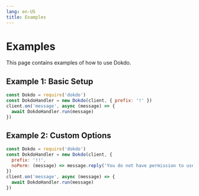 ```yaml
---
lang: en-US
title: Examples
---
```


# Examples

This page contains examples of how to use Dokdo.

## Example 1: Basic Setup

```js
const Dokdo = require('dokdo')
const DokdoHandler = new Dokdo(client, { prefix: '!' })
client.on('message', async (message) => {
  await DokdoHandler.run(message)
})
```

## Example 2: Custom Options

```js
const Dokdo = require('dokdo')
const DokdoHandler = new Dokdo(client, {
  prefix: '!!',
  noPerm: (message) => message.reply('You do not have permission to use this command.')
})
client.on('message', async (message) => {
  await DokdoHandler.run(message)
})
```